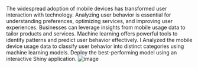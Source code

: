The widespread adoption of mobile devices has transformed user interaction with technology. Analyzing user behavior is essential for understanding preferences, optimizing services, and improving user experiences. Businesses can leverage insights from mobile usage data to tailor products and services. Machine learning offers powerful tools to identify patterns and predict user behavior effectively. I Analyzed the  mobile device usage data to classify user behavior into distinct categories using machine learning models. Deploy the best-performing model using an interactive Shiny application.
![image](https://github.com/user-attachments/assets/92936ddd-36e3-452c-b554-545881e11fc1)

